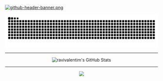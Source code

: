 
<!-- Github banner -->
[![github-header-banner.png](https://i.postimg.cc/L8RYcFFH/github-header-banner.png)](https://postimg.cc/6yjpZSQS)

<!-- Snake animation -->
<picture>
  <source media="(prefers-color-scheme: dark)" srcset="https://github.com/ravivalentim/ravivalentim/blob/output/github-contribution-grid-snake-dark.svg" />
  <source media="(prefers-color-scheme: light)" srcset="https://github.com/ravivalentim/ravivalentim/blob/output/github-contribution-grid-snake.svg" />
  <img alt="github-snake" src="https://github.com/ravivalentim/ravivalentim/blob/output/github-contribution-grid-snake.svg" />
</picture>

<hr>

<p align="center">
    <img src="https://github-readme-stats.vercel.app/api/top-langs/?username=ravivalentim&theme=tokyonight&show_icons=true&hide_border=true&layout=compact" alt="ravivalentim's GitHub Stats" />
</p>

<hr>

<p align="center">
  <a href="mailto:contato.rav@proton.me">
    <img src="https://img.shields.io/badge/Email-contato.rav%40proton.me-6d4aff?style=for-the-badge&logo=protonmail&logoColor=white" />
  </a>
</p>


